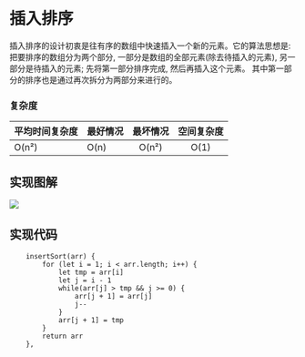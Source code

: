 # 插入排序
插入排序的设计初衷是往有序的数组中快速插入一个新的元素。它的算法思想是: 把要排序的数组分为两个部分, 一部分是数组的全部元素(除去待插入的元素), 另一部分是待插入的元素; 先将第一部分排序完成, 然后再插入这个元素。 其中第一部分的排序也是通过再次拆分为两部分来进行的。

### 复杂度
| 平均时间复杂度  | 最好情况    |  最坏情况  |    空间复杂度
| --------       | -----      | :----:    |     :----:    
| O(n²)      | O(n)  |   O(n²)   |  O(1)

## 实现图解
![](http://owicv5j2l.bkt.clouddn.com/TIM%E5%9B%BE%E7%89%8720180427161231.png)

## 实现代码
```
    insertSort(arr) {
        for (let i = 1; i < arr.length; i++) {
            let tmp = arr[i]
            let j = i - 1
            while(arr[j] > tmp && j >= 0) {
                arr[j + 1] = arr[j]
                j--
            }
            arr[j + 1] = tmp
        }
        return arr
    },
```